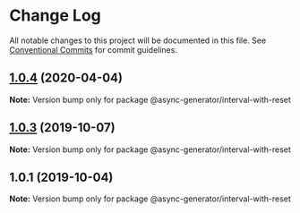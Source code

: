 # Change Log

All notable changes to this project will be documented in this file.
See [Conventional Commits](https://conventionalcommits.org) for commit guidelines.

## [1.0.4](https://github.com/tungv/async-generator/compare/@async-generator/interval-with-reset@1.0.3...@async-generator/interval-with-reset@1.0.4) (2020-04-04)

**Note:** Version bump only for package @async-generator/interval-with-reset

## [1.0.3](https://github.com/tungv/async-generator/compare/@async-generator/interval-with-reset@1.0.2...@async-generator/interval-with-reset@1.0.3) (2019-10-07)

**Note:** Version bump only for package @async-generator/interval-with-reset

## 1.0.1 (2019-10-04)

**Note:** Version bump only for package @async-generator/interval-with-reset
